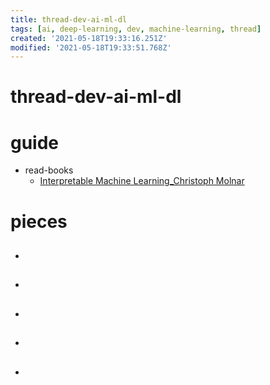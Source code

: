 ```yaml
---
title: thread-dev-ai-ml-dl
tags: [ai, deep-learning, dev, machine-learning, thread]
created: '2021-05-18T19:33:16.251Z'
modified: '2021-05-18T19:33:51.768Z'
---
```


# thread-dev-ai-ml-dl

# guide

- read-books
  - [Interpretable Machine Learning_Christoph Molnar](https://christophm.github.io/interpretable-ml-book/)

# pieces

- ## 

- ## 

- ## 

- ## 

- ## 
